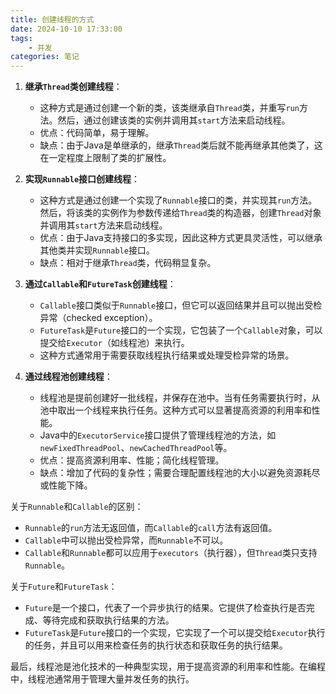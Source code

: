 ```yaml
---
title: 创建线程的方式 
date: 2024-10-10 17:33:00
tags:
	- 并发
categories: 笔记
---
```


1. **继承`Thread`类创建线程**：
   - 这种方式是通过创建一个新的类，该类继承自`Thread`类，并重写`run`方法。然后，通过创建该类的实例并调用其`start`方法来启动线程。
   - 优点：代码简单，易于理解。
   - 缺点：由于Java是单继承的，继承`Thread`类后就不能再继承其他类了，这在一定程度上限制了类的扩展性。

2. **实现`Runnable`接口创建线程**：
   - 这种方式是通过创建一个实现了`Runnable`接口的类，并实现其`run`方法。然后，将该类的实例作为参数传递给`Thread`类的构造器，创建`Thread`对象并调用其`start`方法来启动线程。
   - 优点：由于Java支持接口的多实现，因此这种方式更具灵活性，可以继承其他类并实现`Runnable`接口。
   - 缺点：相对于继承`Thread`类，代码稍显复杂。

3. **通过`Callable`和`FutureTask`创建线程**：
   - `Callable`接口类似于`Runnable`接口，但它可以返回结果并且可以抛出受检异常（checked exception）。
   - `FutureTask`是`Future`接口的一个实现，它包装了一个`Callable`对象，可以提交给`Executor`（如线程池）来执行。
   - 这种方式通常用于需要获取线程执行结果或处理受检异常的场景。

4. **通过线程池创建线程**：
   - 线程池是提前创建好一批线程，并保存在池中。当有任务需要执行时，从池中取出一个线程来执行任务。这种方式可以显著提高资源的利用率和性能。
   - Java中的`ExecutorService`接口提供了管理线程池的方法，如`newFixedThreadPool`、`newCachedThreadPool`等。
   - 优点：提高资源利用率、性能；简化线程管理。
   - 缺点：增加了代码的复杂性；需要合理配置线程池的大小以避免资源耗尽或性能下降。

关于`Runnable`和`Callable`的区别：
- `Runnable`的`run`方法无返回值，而`Callable`的`call`方法有返回值。
- `Callable`中可以抛出受检异常，而`Runnable`不可以。
- `Callable`和`Runnable`都可以应用于`executors`（执行器），但`Thread`类只支持`Runnable`。

关于`Future`和`FutureTask`：
- `Future`是一个接口，代表了一个异步执行的结果。它提供了检查执行是否完成、等待完成和获取执行结果的方法。
- `FutureTask`是`Future`接口的一个实现，它实现了一个可以提交给`Executor`执行的任务，并且可以用来检查任务的执行状态和获取任务的执行结果。

最后，线程池是池化技术的一种典型实现，用于提高资源的利用率和性能。在编程中，线程池通常用于管理大量并发任务的执行。